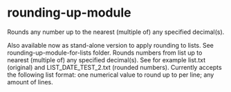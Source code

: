 # rounding-up-module
Rounds any number up to the nearest (multiple of) any specified decimal(s).

Also available now as stand-alone version to apply rounding to lists. See rounding-up-module-for-lists folder. Rounds numbers from list up to nearest (multiple of) any specified decimal(s). See for example list.txt (original) and LIST_DATE_TEST_2.txt (rounded numbers). Currently accepts the following list format: one numerical value to round up to per line; any amount of lines.

